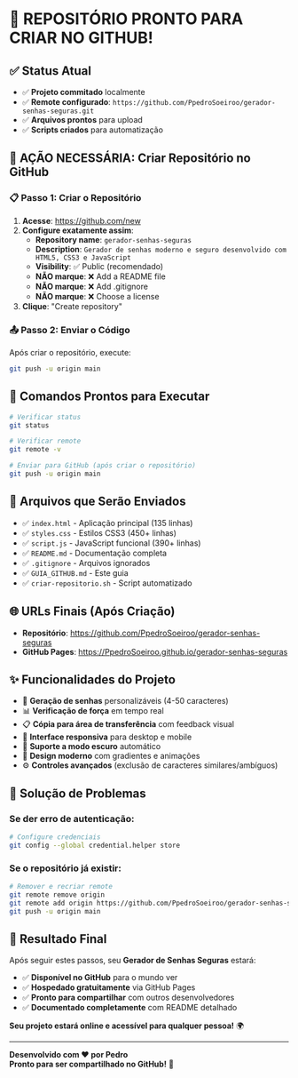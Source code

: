 # 🎉 REPOSITÓRIO PRONTO PARA CRIAR NO GITHUB!

## ✅ Status Atual
- ✅ **Projeto commitado** localmente
- ✅ **Remote configurado**: `https://github.com/PpedroSoeiroo/gerador-senhas-seguras.git`
- ✅ **Arquivos prontos** para upload
- ✅ **Scripts criados** para automatização

## 🚀 AÇÃO NECESSÁRIA: Criar Repositório no GitHub

### 📋 Passo 1: Criar o Repositório
1. **Acesse**: https://github.com/new
2. **Configure exatamente assim**:
   - **Repository name**: `gerador-senhas-seguras`
   - **Description**: `Gerador de senhas moderno e seguro desenvolvido com HTML5, CSS3 e JavaScript`
   - **Visibility**: ✅ Public (recomendado)
   - **NÃO marque**: ❌ Add a README file
   - **NÃO marque**: ❌ Add .gitignore  
   - **NÃO marque**: ❌ Choose a license
3. **Clique**: "Create repository"

### 📤 Passo 2: Enviar o Código
Após criar o repositório, execute:

```bash
git push -u origin main
```

## 🎯 Comandos Prontos para Executar

```bash
# Verificar status
git status

# Verificar remote
git remote -v

# Enviar para GitHub (após criar o repositório)
git push -u origin main
```

## 📁 Arquivos que Serão Enviados

- ✅ `index.html` - Aplicação principal (135 linhas)
- ✅ `styles.css` - Estilos CSS3 (450+ linhas)
- ✅ `script.js` - JavaScript funcional (390+ linhas)
- ✅ `README.md` - Documentação completa
- ✅ `.gitignore` - Arquivos ignorados
- ✅ `GUIA_GITHUB.md` - Este guia
- ✅ `criar-repositorio.sh` - Script automatizado

## 🌐 URLs Finais (Após Criação)

- **Repositório**: https://github.com/PpedroSoeiroo/gerador-senhas-seguras
- **GitHub Pages**: https://PpedroSoeiroo.github.io/gerador-senhas-seguras

## ✨ Funcionalidades do Projeto

- 🔐 **Geração de senhas** personalizáveis (4-50 caracteres)
- 📊 **Verificação de força** em tempo real
- 📋 **Cópia para área de transferência** com feedback visual
- 📱 **Interface responsiva** para desktop e mobile
- 🌙 **Suporte a modo escuro** automático
- 🎨 **Design moderno** com gradientes e animações
- ⚙️ **Controles avançados** (exclusão de caracteres similares/ambíguos)

## 🔧 Solução de Problemas

### Se der erro de autenticação:
```bash
# Configure credenciais
git config --global credential.helper store
```

### Se o repositório já existir:
```bash
# Remover e recriar remote
git remote remove origin
git remote add origin https://github.com/PpedroSoeiroo/gerador-senhas-seguras.git
git push -u origin main
```

## 🎉 Resultado Final

Após seguir estes passos, seu **Gerador de Senhas Seguras** estará:
- ✅ **Disponível no GitHub** para o mundo ver
- ✅ **Hospedado gratuitamente** via GitHub Pages
- ✅ **Pronto para compartilhar** com outros desenvolvedores
- ✅ **Documentado completamente** com README detalhado

**Seu projeto estará online e acessível para qualquer pessoa!** 🌍

---
**Desenvolvido com ❤️ por Pedro**  
**Pronto para ser compartilhado no GitHub!** 🚀
